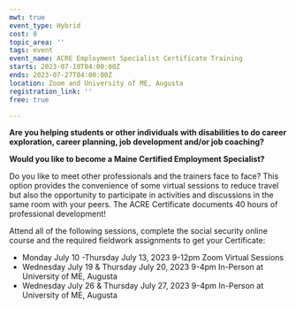 ```yaml
---
mwt: true
event_type: Hybrid
cost: 0
topic_area: ''
tags: event
event_name: ACRE Employment Specialist Certificate Training
starts: 2023-07-10T04:00:00Z
ends: 2023-07-27T04:00:00Z
location: Zoom and University of ME, Augusta
registration_link: ''
free: true

---
```

**Are you helping students or other individuals with disabilities to do career exploration, career planning, job development and/or job coaching?**

**Would you like to become a Maine Certified Employment Specialist?**

Do you like to meet other professionals and the trainers face to face? This option provides the convenience of some virtual sessions to reduce travel but also the opportunity to participate in activities and discussions in the same room with your peers.  The ACRE Certificate documents 40 hours of professional development!

Attend all of the following sessions, complete the social security online course and the required fieldwork assignments to get your Certificate:

* Monday July 10 -Thursday July 13, 2023 9-12pm Zoom Virtual Sessions
* Wednesday July 19 & Thursday July 20, 2023 9-4pm In-Person at University of ME, Augusta
* Wednesday July 26 & Thursday July 27, 2023 9-4pm In-Person at University of ME, Augusta
